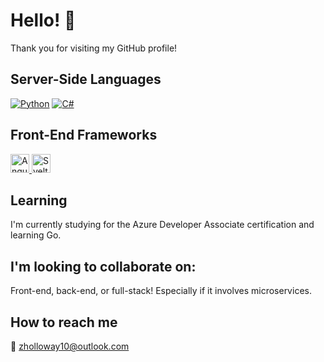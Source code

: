 # Hello! 👋

Thank you for visiting my GitHub profile! 

## Server-Side Languages

[![Python](https://img.shields.io/badge/python-3.x-blue.svg)](https://www.python.org/)
[![C#](https://img.shields.io/badge/C%23-3.x-blue.svg)](https://learn.microsoft.com/en-us/dotnet/csharp/)

## Front-End Frameworks

<a href="https://angular.io/">
  <img src="https://angular.io/assets/images/logos/angular/angular.svg" alt="Angular Logo" width="30" height="30">
</a>
<a href="https://svelte.dev/">
  <img src="https://upload.wikimedia.org/wikipedia/commons/thumb/1/1b/Svelte_Logo.svg/340px-Svelte_Logo.svg.png" alt="Svelte Logo" width="30" height="30">
</a>

## Learning
I'm currently studying for the Azure Developer Associate certification and learning Go.

## I'm looking to collaborate on:
Front-end, back-end, or full-stack! Especially if it involves microservices.

## How to reach me
📧 [zholloway10@outlook.com](mailto:zholloway10@outlook.com)

<!--
**zachhollow/zachhollow** is a ✨ _special_ ✨ repository because its `README.md` (this file) appears on your GitHub profile.

Here are some ideas to get you started:

- 🔭 I’m currently working on ...
- 🌱 I’m currently learning ...
- 👯 I’m looking to collaborate on ...
- 🤔 I’m looking for help with ...
- 💬 Ask me about ...
- 📫 How to reach me: ...
- 😄 Pronouns: ...
- ⚡ Fun fact: ...
-->

